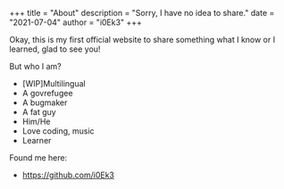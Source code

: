 +++
title = "About"
description = "Sorry, I have no idea to share." 
date = "2021-07-04"
author = "i0Ek3"
+++

Okay, this is my first official website to share something what I know or I learned, glad to see you!

But who I am?

- [WIP]Multilingual
- A govrefugee
- A bugmaker
- A fat guy
- Him/He
- Love coding, music
- Learner

Found me here:

* https://github.com/i0Ek3

